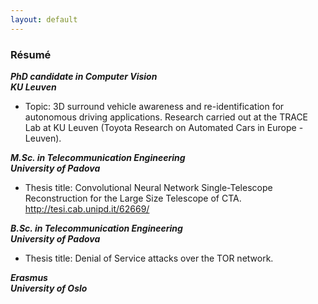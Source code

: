 ```yaml
---
layout: default
---
```


### Résumé

***PhD candidate in Computer Vision***<br>
***KU Leuven***

* Topic: 3D surround vehicle awareness and re-identification for autonomous driving applications. Research carried out at the TRACE Lab at KU Leuven (Toyota Research on Automated Cars in Europe - Leuven).

***M.Sc. in Telecommunication Engineering***<br>
***University of Padova***

* Thesis title: Convolutional Neural Network Single-Telescope Reconstruction for the Large Size Telescope of CTA. <http://tesi.cab.unipd.it/62669/>

***B.Sc. in Telecommunication Engineering***<br>
***University of Padova***

* Thesis title: Denial of Service attacks over the TOR network.

***Erasmus***<br>
***University of Oslo***
